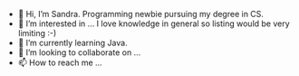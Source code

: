 - 👋 Hi, I’m Sandra. Programming newbie pursuing my degree in CS.
- 👀 I’m interested in ... I love knowledge in general so listing would be very limiting :-)
- 🌱 I’m currently learning Java. 
- 💞️ I’m looking to collaborate on ... 
- 📫 How to reach me ...

<!---
sandrif/sandrif is a ✨ special ✨ repository because its `README.md` (this file) appears on your GitHub profile.
You can click the Preview link to take a look at your changes.
--->
